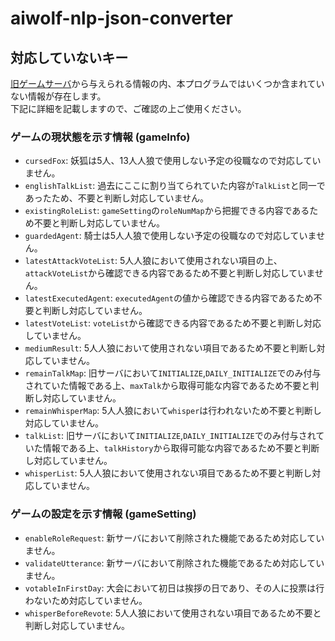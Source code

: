 # aiwolf-nlp-json-converter

## 対応していないキー
[旧ゲームサーバ](https://github.com/aiwolfdial/AIWolfNLPServer)から与えられる情報の内、本プログラムではいくつか含まれていない情報が存在します。 \
下記に詳細を記載しますので、ご確認の上ご使用ください。

### ゲームの現状態を示す情報 (gameInfo)
- `cursedFox`: 妖狐は5人、13人人狼で使用しない予定の役職なので対応していません。
- `englishTalkList`: 過去にここに割り当てられていた内容が`TalkList`と同一であったため、不要と判断し対応していません。
- `existingRoleList`: `gameSetting`の`roleNumMap`から把握できる内容であるため不要と判断し対応していません。
- `guardedAgent`: 騎士は5人人狼で使用しない予定の役職なので対応していません。
- `latestAttackVoteList`: 5人人狼において使用されない項目の上、`attackVoteList`から確認できる内容であるため不要と判断し対応していません。
- `latestExecutedAgent`: `executedAgent`の値から確認できる内容であるため不要と判断し対応していません。
- `latestVoteList`: `voteList`から確認できる内容であるため不要と判断し対応していません。
- `mediumResult`: 5人人狼において使用されない項目であるため不要と判断し対応していません。
- `remainTalkMap`: 旧サーバにおいて`INITIALIZE`,`DAILY_INITIALIZE`でのみ付与されていた情報である上、`maxTalk`から取得可能な内容であるため不要と判断し対応していません。
- `remainWhisperMap`: 5人人狼において`whisper`は行われないため不要と判断し対応していません。
- `talkList`:  旧サーバにおいて`INITIALIZE`,`DAILY_INITIALIZE`でのみ付与されていた情報である上、`talkHistory`から取得可能な内容であるため不要と判断し対応していません。
- `whisperList`: 5人人狼において使用されない項目であるため不要と判断し対応していません。

### ゲームの設定を示す情報 (gameSetting)
- `enableRoleRequest`: 新サーバにおいて削除された機能であるため対応していません。
- `validateUtterance`: 新サーバにおいて削除された機能であるため対応していません。
- `votableInFirstDay`: 大会において初日は挨拶の日であり、その人に投票は行わないため対応していません。
- `whisperBeforeRevote`: 5人人狼において使用されない項目であるため不要と判断し対応していません。

